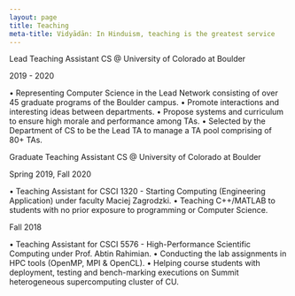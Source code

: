 ```yaml
---
layout: page
title: Teaching
meta-title: Vidyādān: In Hinduism, teaching is the greatest service
---
```


Lead Teaching Assistant
CS @ University of Colorado at Boulder

2019 - 2020

• Representing Computer Science in the Lead Network consisting of over 45 graduate programs of the Boulder campus.
• Promote interactions and interesting ideas between departments.
• Propose systems and curriculum to ensure high morale and performance among TAs.
• Selected by the Department of CS to be the Lead TA to manage a TA pool comprising of 80+ TAs.

Graduate Teaching Assistant
CS @ University of Colorado at Boulder

Spring 2019, Fall 2020

• Teaching Assistant for CSCI 1320 - Starting Computing (Engineering Application) under faculty Maciej Zagrodzki.
• Teaching C++/MATLAB to students with no prior exposure to programming or Computer Science.

Fall 2018

• Teaching Assistant for CSCI 5576 - High-Performance Scientific Computing under Prof. Abtin Rahimian.
• Conducting the lab assignments in HPC tools (OpenMP, MPI & OpenCL).
• Helping course students with deployment, testing and bench-marking executions on Summit heterogeneous supercomputing cluster of CU.